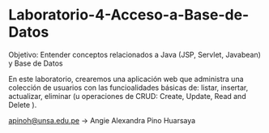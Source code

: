# Laboratorio-4-Acceso-a-Base-de-Datos

Objetivo: Entender conceptos relacionados a Java (JSP, Servlet, Javabean) y Base de Datos

En este laboratorio, crearemos una aplicación web que administra una colección de usuarios con las funcioalidades básicas de: 
listar, insertar, actualizar, eliminar (u operaciones de CRUD:  Create, Update, Read and Delete ).

apinoh@unsa.edu.pe -> Angie Alexandra Pino Huarsaya
